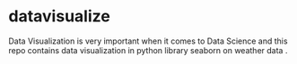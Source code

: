 # datavisualize
Data Visualization is very important when it comes to Data Science and this repo contains data visualization in python library seaborn on weather data .

